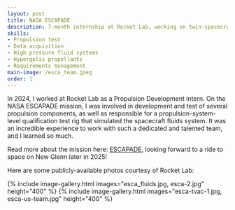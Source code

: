 ```yaml
---
layout: post
title: NASA ESCAPADE
description: 7-month internship at Rocket Lab, working on twin-spacecraft NASA science mission to Mars. 
skills: 
- Propulsion test
- Data acquisition
- High pressure fluid systems
- Hypergolic propellants
- Requirements management
main-image: /esca_team.jpeg
order: 1
---
```


In 2024, I worked at Rocket Lab as a Propulsion Development intern.  On the NASA ESCAPADE mission, I was involved in development and test of several propulsion components, as well as responsible for a propulsion-system-level qualification test rig that simulated the spacecraft fluids system.  It was an incredible experience to work with such a dedicated and talented team, and I learned so much.

Read more about the mission here:  [ESCAPADE](https://rocketlabcorp.com/missions/escapade/), looking forward to a ride to space on New Glenn later in 2025!

Here are some publicly-available photos courtesy of Rocket Lab:

{% include image-gallery.html images="esca_fluids.jpg, esca-2.jpg" height="400" %}
{% include image-gallery.html images="esca-tvac-1.jpg, esca-us-team.jpg" height="400" %}

